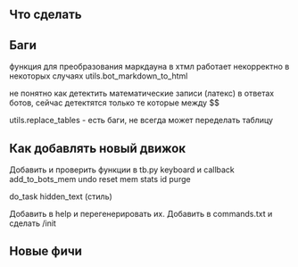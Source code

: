 ## Что сделать



## Баги

функция для преобразования маркдауна в хтмл работает некорректно в некоторых случаях
   utils.bot_markdown_to_html

не понятно как детектить математические записи (латекс) в ответах ботов, сейчас детектятся только те которые между $$

utils.replace_tables - есть баги, не всегда может переделать таблицу


## Как добавлять новый движок

Добавить и проверить функции в tb.py
   keyboard и callback
   add_to_bots_mem
   undo
   reset
   mem
   stats
   id
   purge

   do_task
      hidden_text (стиль)

Добавить в help и перегенерировать их.
Добавить в commands.txt и сделать /init

## Новые фичи


